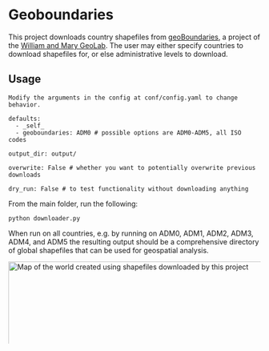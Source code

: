 # Geoboundaries

This project downloads country shapefiles from [geoBoundaries](https://www.geoboundaries.org/), a project of the [William and Mary GeoLab](https://sites.google.com/view/wmgeolab/). The user may either specify countries to download shapefiles for, or else administrative levels to download.

## Usage
```
Modify the arguments in the config at conf/config.yaml to change behavior.

defaults:
  - _self_
  - geoboundaries: ADM0 # possible options are ADM0-ADM5, all ISO codes

output_dir: output/

overwrite: False # whether you want to potentially overwrite previous downloads

dry_run: False # to test functionality without downloading anything
```

From the main folder, run the following:
```
python downloader.py
```

When run on all countries, e.g. by running on ADM0, ADM1, ADM2, ADM3, ADM4, and ADM5 the resulting output should be a comprehensive directory of global shapefiles that can be used for geospatial analysis.

<img width="1433" alt="Map of the world created using shapefiles downloaded by this project" src="https://github.com/user-attachments/assets/3699c16b-ce8a-4bdd-82c8-93fec04c939b">
